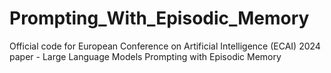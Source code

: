 # Prompting_With_Episodic_Memory
Official code for European Conference on Artificial Intelligence (ECAI) 2024 paper - Large Language Models Prompting with Episodic Memory

